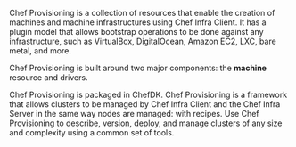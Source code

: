 Chef Provisioning is a collection of resources that enable the creation
of machines and machine infrastructures using Chef Infra Client. It has
a plugin model that allows bootstrap operations to be done against any
infrastructure, such as VirtualBox, DigitalOcean, Amazon EC2, LXC, bare
metal, and more.

Chef Provisioning is built around two major components: the **machine**
resource and drivers.

Chef Provisioning is packaged in ChefDK. Chef Provisioning is a
framework that allows clusters to be managed by Chef Infra Client and
the Chef Infra Server in the same way nodes are managed: with recipes.
Use Chef Provisioning to describe, version, deploy, and manage clusters
of any size and complexity using a common set of tools.